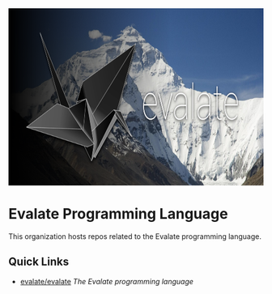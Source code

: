 <div align="center" style="display:grid;place-items:center;">
  <img src="../evalate-lang-banner.png" height=350px width=800px>
</div>

# Evalate Programming Language
This organization hosts repos related to the Evalate programming language.

## Quick Links
- [evalate/evalate](https://github.com/evalate/evalate) *The Evalate programming language*
